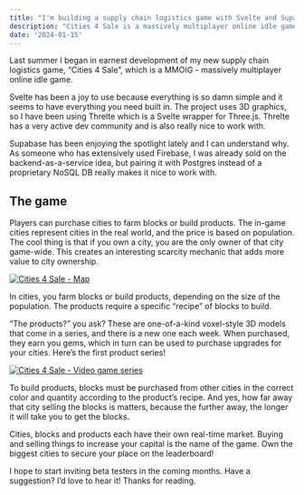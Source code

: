 ```yaml
---
title: "I'm building a supply chain logistics game with Svelte and Supabase"
description: "Cities 4 Sale is a massively multiplayer online idle game coming soon"
date: '2024-01-15'
---
```


Last summer I began in earnest development of my new supply chain logistics game, “Cities 4 Sale”, which is a MMOIG - massively multiplayer online idle game.

Svelte has been a joy to use because everything is so damn simple and it seems to have everything you need built in. The project uses 3D graphics, so I have been using Threlte which is a Svelte wrapper for Three.js. Threlte has a very active dev community and is also really nice to work with.

Supabase has been enjoying the spotlight lately and I can understand why. As someone who has extensively used Firebase, I was already sold on the backend-as-a-service idea, but pairing it with Postgres instead of a proprietary NoSQL DB really makes it nice to work with.

## The game

Players can purchase cities to farm blocks or build products. The in-game cities represent cities in the real world, and the price is based on population. The cool thing is that if you own a city, you are the only owner of that city game-wide. This creates an interesting scarcity mechanic that adds more value to city ownership.

[![Cities 4 Sale - Map](/images/posts/building-a-game/map-screen.png)](https://inorganik.net/images/posts/building-a-game/map-screen.png)

In cities, you farm blocks or build products, depending on the size of the population. The products require a specific “recipe” of blocks to build. 

“The products?” you ask? These are one-of-a-kind voxel-style 3D models that come in a series, and there is a new one each week. When purchased, they earn you gems, which in turn can be used to purchase upgrades for your cities. Here’s the first product series!

[![Cities 4 Sale - Video game series](/images/posts/building-a-game/first-product-series.png)](https://inorganik.net/images/posts/building-a-game/first-product-series.png)

To build products, blocks must be purchased from other cities in the correct color and quantity according to the product’s recipe. And yes, how far away that city selling the blocks is matters, because the further away, the longer it will take you to get the blocks.

Cities, blocks and products each have their own real-time market. Buying and selling things to increase your capital is the name of the game. Own the biggest cities to secure your place on the leaderboard!

I hope to start inviting beta testers in the coming months. Have a suggestion? I’d love to hear it! Thanks for reading.